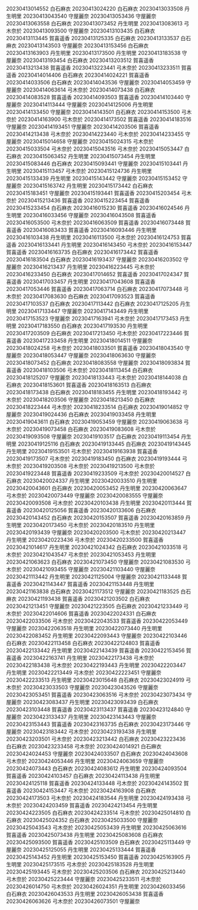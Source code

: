 20230413014552 白石麻衣
20230413024220 白石麻衣
20230413033508 丹生明里
20230413043540 守屋麗奈
20230413053436 守屋麗奈
20230413063558 白石麻衣
20230413073452 丹生明里
20230413083613 弓木奈於
20230413093500 守屋麗奈
20230413103435 白石麻衣
20230413113445 賀喜遥香
20230413125335 白石麻衣
20230413133537 白石麻衣
20230413143503 守屋麗奈
20230413153456 白石麻衣
20230413163903 丹生明里
20230413173500 丹生明里
20230413183538 守屋麗奈
20230413193454 白石麻衣
20230413203512 賀喜遥香
20230413213438 賀喜遥香
20230413223441 弓木奈於
20230413233511 賀喜遥香
20230414014406 白石麻衣
20230414024221 賀喜遥香
20230414033506 白石麻衣
20230414043536 守屋麗奈
20230414053459 守屋麗奈
20230414063614 弓木奈於
20230414073438 白石麻衣
20230414083528 賀喜遥香
20230414093503 賀喜遥香
20230414103440 守屋麗奈
20230414113444 守屋麗奈
20230414125006 丹生明里
20230414133450 守屋麗奈
20230414143501 白石麻衣
20230414153500 弓木奈於
20230414163900 弓木奈於
20230414173502 賀喜遥香
20230414183516 守屋麗奈
20230414193451 守屋麗奈
20230414203506 賀喜遥香
20230414213438 弓木奈於
20230414223440 弓木奈於
20230414233455 守屋麗奈
20230415014658 守屋麗奈
20230415024315 弓木奈於
20230415033504 弓木奈於
20230415043516 弓木奈於
20230415053447 白石麻衣
20230415063452 丹生明里
20230415073454 丹生明里
20230415083446 白石麻衣
20230415093441 守屋麗奈
20230415103441 丹生明里
20230415113457 弓木奈於
20230415124736 丹生明里
20230415133439 丹生明里
20230415143442 守屋麗奈
20230415153452 守屋麗奈
20230415163742 丹生明里
20230415173442 白石麻衣
20230415183451 守屋麗奈
20230415193441 賀喜遥香
20230415203454 弓木奈於
20230415213436 賀喜遥香
20230415223454 賀喜遥香
20230415233454 白石麻衣
20230416015230 賀喜遥香
20230416024546 丹生明里
20230416033456 守屋麗奈
20230416043508 賀喜遥香
20230416053500 弓木奈於
20230416063509 賀喜遥香
20230416073448 賀喜遥香
20230416083433 賀喜遥香
20230416093446 丹生明里
20230416103438 丹生明里
20230416113500 弓木奈於
20230416124753 賀喜遥香
20230416133441 丹生明里
20230416143450 弓木奈於
20230416153447 賀喜遥香
20230416163735 白石麻衣
20230416173442 賀喜遥香
20230416183504 白石麻衣
20230416193437 守屋麗奈
20230416203502 守屋麗奈
20230416213437 丹生明里
20230416223445 弓木奈於
20230416233450 白石麻衣
20230417014652 賀喜遥香
20230417024347 賀喜遥香
20230417033457 丹生明里
20230417043608 賀喜遥香
20230417053446 賀喜遥香
20230417063714 白石麻衣
20230417073448 弓木奈於
20230417083630 白石麻衣
20230417093523 賀喜遥香
20230417103537 白石麻衣
20230417113442 白石麻衣
20230417125205 丹生明里
20230417133447 守屋麗奈
20230417143449 丹生明里
20230417153523 守屋麗奈
20230417163941 弓木奈於
20230417173453 丹生明里
20230417183550 白石麻衣
20230417193530 丹生明里
20230417203509 白石麻衣
20230417213450 弓木奈於
20230417223446 賀喜遥香
20230417233458 丹生明里
20230418014511 守屋麗奈
20230418024258 弓木奈於
20230418033501 賀喜遥香
20230418043540 守屋麗奈
20230418053447 守屋麗奈
20230418063630 守屋麗奈
20230418073452 白石麻衣
20230418083558 守屋麗奈
20230418093834 賀喜遥香
20230418103506 弓木奈於
20230418113454 白石麻衣
20230418125207 守屋麗奈
20230418133443 弓木奈於
20230418144038 白石麻衣
20230418153601 賀喜遥香
20230418163513 白石麻衣
20230418173438 白石麻衣
20230418183455 丹生明里
20230418193442 弓木奈於
20230418203506 守屋麗奈
20230418213450 白石麻衣
20230418223444 弓木奈於
20230418233514 白石麻衣
20230419014852 守屋麗奈
20230419024436 白石麻衣
20230419033458 丹生明里
20230419043611 白石麻衣
20230419053459 守屋麗奈
20230419063638 弓木奈於
20230419073458 白石麻衣
20230419083608 弓木奈於
20230419093508 守屋麗奈
20230419103517 白石麻衣
20230419113454 丹生明里
20230419125116 白石麻衣
20230419133445 白石麻衣
20230419143445 丹生明里
20230419153501 弓木奈於
20230419163938 賀喜遥香
20230419173507 弓木奈於
20230419183450 白石麻衣
20230419193444 弓木奈於
20230419203508 弓木奈於
20230419213500 弓木奈於
20230419223448 賀喜遥香
20230419233509 弓木奈於
20230420014527 白石麻衣
20230420024337 丹生明里
20230420033510 丹生明里
20230420043601 白石麻衣
20230420053452 丹生明里
20230420063647 弓木奈於
20230420073449 守屋麗奈
20230420083555 守屋麗奈
20230420093508 弓木奈於
20230420103438 丹生明里
20230420113444 賀喜遥香
20230420125056 賀喜遥香
20230420133606 白石麻衣
20230420143452 白石麻衣
20230420153507 賀喜遥香
20230420163859 丹生明里
20230420173450 弓木奈於
20230420183510 丹生明里
20230420193439 守屋麗奈
20230420203500 弓木奈於
20230420213447 丹生明里
20230420223436 弓木奈於
20230420233500 賀喜遥香
20230421014617 丹生明里
20230421024342 白石麻衣
20230421033518 弓木奈於
20230421043547 弓木奈於
20230421053453 丹生明里
20230421063623 白石麻衣
20230421073450 守屋麗奈
20230421083530 弓木奈於
20230421093455 守屋麗奈
20230421103440 守屋麗奈
20230421113442 丹生明里
20230421125004 守屋麗奈
20230421133448 賀喜遥香
20230421143447 賀喜遥香
20230421153448 丹生明里
20230421163838 白石麻衣
20230421173512 守屋麗奈
20230421183525 白石麻衣
20230421193438 賀喜遥香
20230421203502 白石麻衣
20230421213451 守屋麗奈
20230421223505 白石麻衣
20230421233449 弓木奈於
20230422014606 賀喜遥香
20230422024331 白石麻衣
20230422033506 弓木奈於
20230422043533 賀喜遥香
20230422053449 守屋麗奈
20230422063518 丹生明里
20230422073440 丹生明里
20230422083452 丹生明里
20230422093443 守屋麗奈
20230422103446 白石麻衣
20230422113458 白石麻衣
20230422124803 賀喜遥香
20230422133442 丹生明里
20230422143439 賀喜遥香
20230422153456 賀喜遥香
20230422163741 丹生明里
20230422173438 弓木奈於
20230422183438 弓木奈於
20230422193443 丹生明里
20230422203447 丹生明里
20230422213449 弓木奈於
20230422223451 守屋麗奈
20230422233513 丹生明里
20230423015648 白石麻衣
20230423024919 弓木奈於
20230423033503 守屋麗奈
20230423043526 守屋麗奈
20230423053451 賀喜遥香
20230423063516 弓木奈於
20230423073434 守屋麗奈
20230423083437 丹生明里
20230423093439 白石麻衣
20230423103448 賀喜遥香
20230423113437 賀喜遥香
20230423124840 守屋麗奈
20230423133437 丹生明里
20230423143443 守屋麗奈
20230423153443 賀喜遥香
20230423163735 白石麻衣
20230423173446 守屋麗奈
20230423183442 弓木奈於
20230423193438 丹生明里
20230423203501 弓木奈於
20230423213442 白石麻衣
20230423223436 白石麻衣
20230423233458 弓木奈於
20230424014921 白石麻衣
20230424024453 守屋麗奈
20230424033507 白石麻衣
20230424043608 弓木奈於
20230424053446 丹生明里
20230424063659 守屋麗奈
20230424073443 白石麻衣
20230424083612 丹生明里
20230424093504 賀喜遥香
20230424103457 白石麻衣
20230424113438 丹生明里
20230424125118 賀喜遥香
20230424133448 弓木奈於
20230424143502 賀喜遥香
20230424153447 弓木奈於
20230424163908 白石麻衣
20230424173503 弓木奈於
20230424183544 丹生明里
20230424193438 弓木奈於
20230424203459 賀喜遥香
20230424213454 丹生明里
20230424223505 白石麻衣
20230424233514 弓木奈於
20230425014810 白石麻衣
20230425024352 白石麻衣
20230425033500 守屋麗奈
20230425043543 弓木奈於
20230425053439 丹生明里
20230425063616 賀喜遥香
20230425073438 丹生明里
20230425083608 白石麻衣
20230425093500 賀喜遥香
20230425103509 白石麻衣
20230425113449 守屋麗奈
20230425125055 丹生明里
20230425133444 賀喜遥香
20230425143452 丹生明里
20230425153450 賀喜遥香
20230425163905 丹生明里
20230425173515 弓木奈於
20230425183528 丹生明里
20230425193445 弓木奈於
20230425203506 白石麻衣
20230425213440 弓木奈於
20230425223444 守屋麗奈
20230425233511 弓木奈於
20230426014750 弓木奈於
20230426024351 丹生明里
20230426033456 白石麻衣
20230426043533 丹生明里
20230426053438 賀喜遥香
20230426063626 弓木奈於
20230426073501 守屋麗奈
